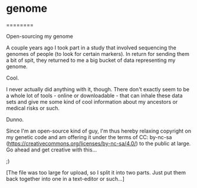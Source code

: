 # genome
========

Open-sourcing my genome

A couple years ago I took part in a study that involved sequencing the genomes of people (to look for certain markers). In return for sending them a bit of spit, they returned to me a big bucket of data representing my genome. 

Cool.

I never actually did anything with it, though. There don't exactly seem to be a whole lot of tools - online or downloadable - that can inhale these data sets and give me some kind of cool information about my ancestors or medical risks or such. 

Dunno.

Since I'm an open-source kind of guy, I'm thus hereby relaxing copyright on my genetic code and am offering it under the terms of CC: by-nc-sa (https://creativecommons.org/licenses/by-nc-sa/4.0/) to the public at large. Go ahead and get creative with this...

;)

[The file was too large for upload, so I split it into two parts. Just put them back together into one in a text-editor or such...]
